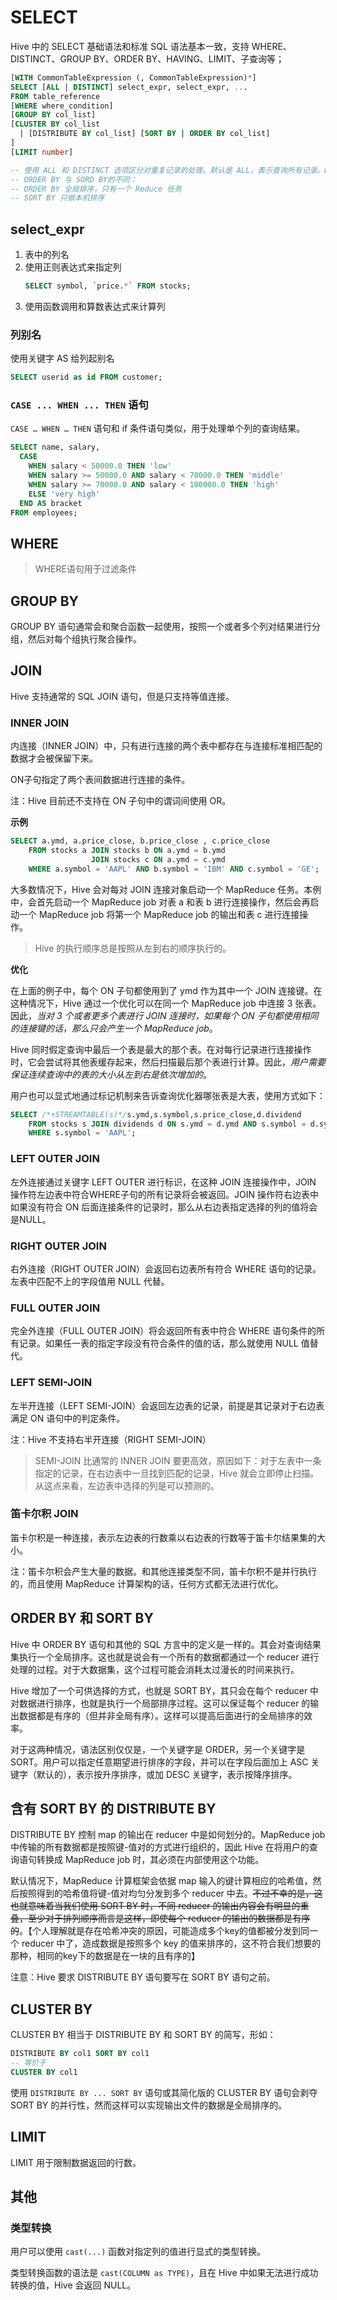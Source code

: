 # SELECT

Hive 中的 SELECT 基础语法和标准 SQL 语法基本一致，支持 WHERE、DISTINCT、GROUP BY、ORDER BY、HAVING、LIMIT、子查询等；

```sql
[WITH CommonTableExpression (, CommonTableExpression)*]  
SELECT [ALL | DISTINCT] select_expr, select_expr, ...
FROM table_reference
[WHERE where_condition]
[GROUP BY col_list]
[CLUSTER BY col_list
  | [DISTRIBUTE BY col_list] [SORT BY | ORDER BY col_list]
]
[LIMIT number]

-- 使用 ALL 和 DISTINCT 选项区分对重复记录的处理。默认是 ALL，表示查询所有记录。DISTINCT 表示去掉重复的记录
-- ORDER BY 与 SORD BY的不同：
-- ORDER BY 全局排序，只有一个 Reduce 任务
-- SORT BY 只做本机排序
```

## select_expr

1. 表中的列名
2. 使用正则表达式来指定列
   ```sql
   SELECT symbol, `price.*` FROM stocks;
   ```
3. 使用函数调用和算数表达式来计算列

### 列别名

使用关键字 AS 给列起别名

```sql
SELECT userid as id FROM customer;
```

### `CASE ... WHEN ... THEN` 语句

`CASE … WHEN … THEN` 语句和 if 条件语句类似，用于处理单个列的查询结果。

```sql
SELECT name, salary,
  CASE
    WHEN salary < 50000.0 THEN 'low'
    WHEN salary >= 50000.0 AND salary < 70000.0 THEN 'middle'
    WHEN salary >= 70000.0 AND salary < 100000.0 THEN 'high'
    ELSE 'very high'
  END AS bracket 
FROM employees;
```

## WHERE

> WHERE语句用于过滤条件

## GROUP BY

GROUP BY 语句通常会和聚合函数一起使用，按照一个或者多个列对结果进行分组，然后对每个组执行聚合操作。

## JOIN

Hive 支持通常的 SQL JOIN 语句，但是只支持等值连接。

### INNER JOIN

内连接（INNER JOIN）中，只有进行连接的两个表中都存在与连接标准相匹配的数据才会被保留下来。

ON子句指定了两个表间数据进行连接的条件。

注：Hive 目前还不支持在 ON 子句中的谓词间使用 OR。

**示例**

```sql
SELECT a.ymd, a.price_close, b.price_close , c.price_close
    FROM stocks a JOIN stocks b ON a.ymd = b.ymd
                  JOIN stocks c ON a.ymd = c.ymd
    WHERE a.symbol = 'AAPL' AND b.symbol = 'IBM' AND c.symbol = 'GE';
```

大多数情况下，Hive 会对每对 JOIN 连接对象启动一个 MapReduce 任务。本例中，会首先启动一个 MapReduce job 对表 a 和表 b 进行连接操作，然后会再启动一个 MapReduce job 将第一个 MapReduce job 的输出和表 c 进行连接操作。

> Hive 的执行顺序总是按照从左到右的顺序执行的。

**优化**

在上面的例子中，每个 ON 子句都使用到了 ymd 作为其中一个 JOIN 连接键。在这种情况下，Hive 通过一个优化可以在同一个 MapReduce job 中连接 3 张表。因此，*当对 3 个或者更多个表进行 JOIN 连接时，如果每个 ON 子句都使用相同的连接键的话，那么只会产生一个 MapReduce job*。

Hive 同时假定查询中最后一个表是最大的那个表。在对每行记录进行连接操作时，它会尝试将其他表缓存起来，然后扫描最后那个表进行计算。因此，*用户需要保证连续查询中的表的大小从左到右是依次增加的*。

用户也可以显式地通过标记机制来告诉查询优化器哪张表是大表，使用方式如下：

```sql
SELECT /*+STREAMTABLE(s)*/s.ymd,s.symbol,s.price_close,d.dividend
    FROM stocks s JOIN dividends d ON s.ymd = d.ymd AND s.symbol = d.symbol
    WHERE s.symbol = 'AAPL';
```

### LEFT OUTER JOIN

左外连接通过关键字 LEFT OUTER 进行标识，在这种 JOIN 连接操作中，JOIN 操作符左边表中符合WHERE子句的所有记录将会被返回。JOIN 操作符右边表中如果没有符合 ON 后面连接条件的记录时，那么从右边表指定选择的列的值将会是NULL。

### RIGHT OUTER JOIN

右外连接（RIGHT OUTER JOIN）会返回右边表所有符合 WHERE 语句的记录。左表中匹配不上的字段值用 NULL 代替。

### FULL OUTER JOIN

完全外连接（FULL OUTER JOIN）将会返回所有表中符合 WHERE 语句条件的所有记录。如果任一表的指定字段没有符合条件的值的话，那么就使用 NULL 值替代。

### LEFT SEMI-JOIN

左半开连接（LEFT SEMI-JOIN）会返回左边表的记录，前提是其记录对于右边表满足 ON 语句中的判定条件。

注：Hive 不支持右半开连接（RIGHT SEMI-JOIN）

> SEMI-JOIN 比通常的 INNER JOIN 要更高效，原因如下：对于左表中一条指定的记录，在右边表中一旦找到匹配的记录，Hive 就会立即停止扫描。从这点来看，左边表中选择的列是可以预测的。

### 笛卡尔积 JOIN

笛卡尔积是一种连接，表示左边表的行数乘以右边表的行数等于笛卡尔结果集的大小。

注：笛卡尔积会产生大量的数据。和其他连接类型不同，笛卡尔积不是并行执行的，而且使用 MapReduce 计算架构的话，任何方式都无法进行优化。

## ORDER BY 和 SORT BY

Hive 中 ORDER BY 语句和其他的 SQL 方言中的定义是一样的。其会对查询结果集执行一个全局排序。这也就是说会有一个所有的数据都通过一个 reducer 进行处理的过程。对于大数据集，这个过程可能会消耗太过漫长的时间来执行。

Hive 增加了一个可供选择的方式，也就是 SORT BY，其只会在每个 reducer 中对数据进行排序，也就是执行一个局部排序过程。这可以保证每个 reducer 的输出数据都是有序的（但并非全局有序）。这样可以提高后面进行的全局排序的效率。

对于这两种情况，语法区别仅仅是，一个关键字是 ORDER，另一个关键字是 SORT。用户可以指定任意期望进行排序的字段，并可以在字段后面加上 ASC 关键字（默认的），表示按升序排序，或加 DESC 关键字，表示按降序排序。

## 含有 SORT BY 的 DISTRIBUTE BY

DISTRIBUTE BY 控制 map 的输出在 reducer 中是如何划分的。MapReduce job 中传输的所有数据都是按照键-值对的方式进行组织的，因此 Hive 在将用户的查询语句转换成 MapReduce job 时，其必须在内部使用这个功能。

默认情况下，MapReduce 计算框架会依据 map 输入的键计算相应的哈希值，然后按照得到的哈希值将键-值对均匀分发到多个 reducer 中去。~~不过不幸的是，这也就意味着当我们使用 SORT BY 时，不同 reducer 的输出内容会有明显的重叠，至少对于排列顺序而言是这样，即使每个 reducer 的输出的数据都是有序的~~。【个人理解就是存在哈希冲突的原因，可能造成多个key的值都被分发到同一个 reducer 中了，造成数据是按照多个 key 的值来排序的，这不符合我们想要的那种，相同的key下的数据是在一块的且有序的】

注意：Hive 要求 DISTRIBUTE BY 语句要写在 SORT BY 语句之前。

## CLUSTER BY

CLUSTER BY 相当于 DISTRIBUTE BY 和 SORT BY 的简写，形如：

```sql
DISTRIBUTE BY col1 SORT BY col1
-- 等价于
CLUSTER BY col1
```

使用 `DISTRIBUTE BY ... SORT BY` 语句或其简化版的 CLUSTER BY 语句会剥夺 SORT BY 的并行性，然而这样可以实现输出文件的数据是全局排序的。

## LIMIT

LIMIT 用于限制数据返回的行数。

## 其他

### 类型转换

用户可以使用 `cast(...)` 函数对指定列的值进行显式的类型转换。

类型转换函数的语法是 `cast(COLUMN as TYPE)`，且在 Hive 中如果无法进行成功转换的值，Hive 会返回 NULL。